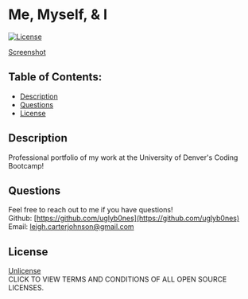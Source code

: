 
# Me, Myself, & I

[![License](https://img.shields.io/badge/License-Unlicense%20-blue.svg)](https://opensource.org/licenses/Unlicense)

[Screenshot](https://github.com/uglyb0nes/memyselfandi/blob/master/images/portfolio.png)

## Table of Contents:

* [Description](#description)
* [Questions](#questions)
* [License](#license)

## Description
Professional portfolio of my work at the University of Denver's Coding Bootcamp! 

## Questions
Feel free to reach out to me if you have questions!<br>
Github: [https://github.com/uglyb0nes](https://github.com/uglyb0nes)<br>
Email: [leigh.carterjohnson@gmail.com](leigh.carterjohnson@gmail.com)

## License
[Unlicense](https://opensource.org/licenses)<br>
CLICK TO VIEW TERMS AND CONDITIONS OF ALL OPEN SOURCE LICENSES.
    
